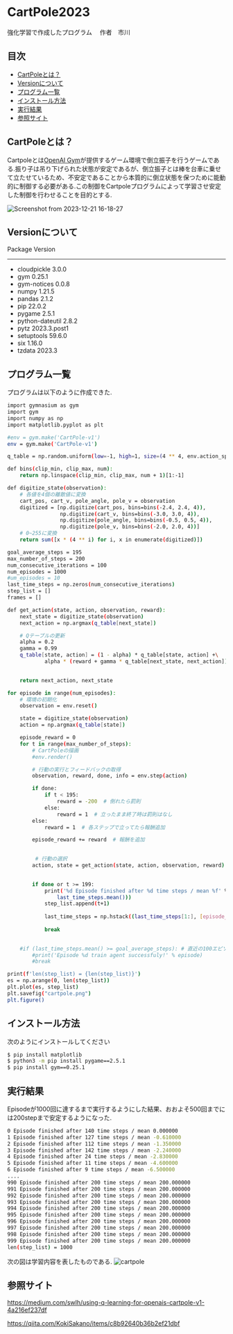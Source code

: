 # CartPole2023
強化学習で作成したプログラム 　作者　市川

## 目次
* [CartPoleとは？](#CartPoleとは？)
* [Versionについて](#Versionについて)
* [プログラム一覧](#プログラム一覧)
* [インストール方法](#インストール方法)
* [実行結果](#実行結果)
* [参照サイト](#参照サイト)

<!-- some long code -->
## CartPoleとは？
Cartpoleとは[OpenAI Gym](https://github.com/openai/gym)が提供するゲーム環境で倒立振子を行うゲームである.振り子は吊り下げられた状態が安定であるが、倒立振子とは棒を台車に乗せて立たせているため、不安定であることから本質的に倒立状態を保つために能動的に制御する必要がある.この制御をCartpoleプログラムによって学習させ安定した制御を行わせることを目的とする.

![Screenshot from 2023-12-21 16-18-27](https://github.com/b213r002/CartPole2023/assets/153800075/2fe078dc-c72a-4c22-a68f-b13b500f4d63)
## Versionについて
Package         Version
--------------- ------------
* cloudpickle     3.0.0
* gym             0.25.1
* gym-notices     0.0.8
* numpy           1.21.5
* pandas          2.1.2
* pip             22.0.2
* pygame          2.5.1
* python-dateutil 2.8.2
* pytz            2023.3.post1
* setuptools      59.6.0
* six             1.16.0
* tzdata          2023.3


## プログラム一覧

プログラムは以下のように作成できた.

```bash
import gymnasium as gym
import gym
import numpy as np
import matplotlib.pyplot as plt

#env = gym.make('CartPole-v1')
env = gym.make('CartPole-v1')

q_table = np.random.uniform(low=-1, high=1, size=(4 ** 4, env.action_space.n))

def bins(clip_min, clip_max, num):
    return np.linspace(clip_min, clip_max, num + 1)[1:-1]

def digitize_state(observation):
    # 各値を4個の離散値に変換
    cart_pos, cart_v, pole_angle, pole_v = observation
    digitized = [np.digitize(cart_pos, bins=bins(-2.4, 2.4, 4)),
                 np.digitize(cart_v, bins=bins(-3.0, 3.0, 4)),
                 np.digitize(pole_angle, bins=bins(-0.5, 0.5, 4)),
                 np.digitize(pole_v, bins=bins(-2.0, 2.0, 4))]
    # 0~255に変換
    return sum([x * (4 ** i) for i, x in enumerate(digitized)])

goal_average_steps = 195
max_number_of_steps = 200
num_consecutive_iterations = 100
num_episodes = 1000
#um_episodes = 10
last_time_steps = np.zeros(num_consecutive_iterations)
step_list = []
frames = []

def get_action(state, action, observation, reward):
    next_state = digitize_state(observation)
    next_action = np.argmax(q_table[next_state])

    # Qテーブルの更新
    alpha = 0.2
    gamma = 0.99
    q_table[state, action] = (1 - alpha) * q_table[state, action] +\
            alpha * (reward + gamma * q_table[next_state, next_action])
   

    return next_action, next_state

for episode in range(num_episodes):
    # 環境の初期化
    observation = env.reset()

    state = digitize_state(observation)
    action = np.argmax(q_table[state])

    episode_reward = 0
    for t in range(max_number_of_steps):
        # CartPoleの描画
        #env.render()

        # 行動の実行とフィードバックの取得
        observation, reward, done, info = env.step(action)

        if done:
            if t < 195:
                reward = -200  # 倒れたら罰則
            else:
                reward = 1  # 立ったまま終了時は罰則はなし
        else:
            reward = 1  # 各ステップで立ってたら報酬追加

        episode_reward += reward  # 報酬を追加

        
         # 行動の選択
        action, state = get_action(state, action, observation, reward)
        

        if done or t >= 199:
            print('%d Episode finished after %d time steps / mean %f' % (episode, t + 1,
                last_time_steps.mean()))
            step_list.append(t+1)
            
            last_time_steps = np.hstack((last_time_steps[1:], [episode_reward]))
            
            break
    

    #if (last_time_steps.mean() >= goal_average_steps): # 直近の100エピソードが195以上であれば成功
        #print('Episode %d train agent successfuly!' % episode)
        #break

print(f'len(step_list) = {len(step_list)}')
es = np.arange(0, len(step_list))
plt.plot(es, step_list)
plt.savefig("cartpole.png")
plt.figure()

```
## インストール方法
次のようにインストールしてください
```bash
$ pip install matplotlib
$ python3 -m pip install pygame==2.5.1
$ pip install gym==0.25.1
```
## 実行結果

Episodeが1000回に達するまで実行するようにした結果、おおよそ500回までには200stepまで安定するようになった.

```bash
0 Episode finished after 140 time steps / mean 0.000000
1 Episode finished after 127 time steps / mean -0.610000
2 Episode finished after 112 time steps / mean -1.350000
3 Episode finished after 142 time steps / mean -2.240000
4 Episode finished after 24 time steps / mean -2.830000
5 Episode finished after 11 time steps / mean -4.600000
6 Episode finished after 9 time steps / mean -6.500000
....
990 Episode finished after 200 time steps / mean 200.000000
991 Episode finished after 200 time steps / mean 200.000000
992 Episode finished after 200 time steps / mean 200.000000
993 Episode finished after 200 time steps / mean 200.000000
994 Episode finished after 200 time steps / mean 200.000000
995 Episode finished after 200 time steps / mean 200.000000
996 Episode finished after 200 time steps / mean 200.000000
997 Episode finished after 200 time steps / mean 200.000000
998 Episode finished after 200 time steps / mean 200.000000
999 Episode finished after 200 time steps / mean 200.000000
len(step_list) = 1000
```
次の図は学習内容を表したものである.
![cartpole](https://github.com/b213r002/CartPole2023/assets/153800075/ae550bfc-8e33-4811-bbaf-fd907768bad2)

## 参照サイト
https://medium.com/swlh/using-q-learning-for-openais-cartpole-v1-4a216ef237df

https://qiita.com/KokiSakano/items/c8b92640b36b2ef21dbf

